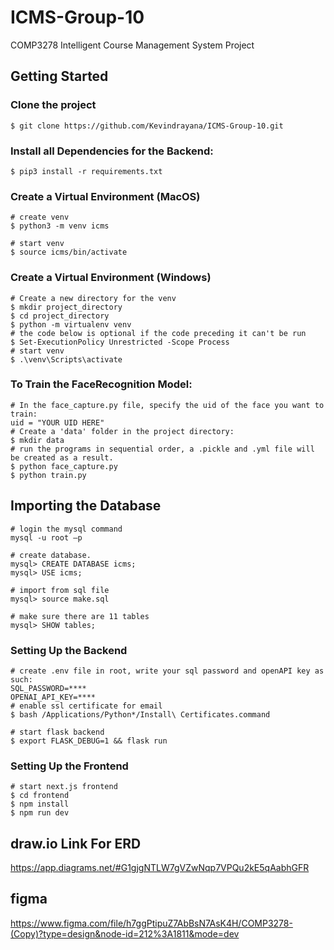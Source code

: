# ICMS-Group-10

COMP3278 Intelligent Course Management System Project

## Getting Started
### Clone the project
```
$ git clone https://github.com/Kevindrayana/ICMS-Group-10.git
```
### Install all Dependencies for the Backend:
```
$ pip3 install -r requirements.txt
```
### Create a Virtual Environment (MacOS)
```
# create venv
$ python3 -m venv icms

# start venv
$ source icms/bin/activate
```
### Create a Virtual Environment (Windows)
```
# Create a new directory for the venv
$ mkdir project_directory
$ cd project_directory
$ python -m virtualenv venv
# the code below is optional if the code preceding it can't be run
$ Set-ExecutionPolicy Unrestricted -Scope Process
# start venv
$ .\venv\Scripts\activate
```
### To Train the FaceRecognition Model:
```
# In the face_capture.py file, specify the uid of the face you want to train:
uid = "YOUR UID HERE"
# Create a 'data' folder in the project directory:
$ mkdir data
# run the programs in sequential order, a .pickle and .yml file will be created as a result.
$ python face_capture.py
$ python train.py
```

## Importing the Database
```
# login the mysql command
mysql -u root –p

# create database.
mysql> CREATE DATABASE icms;
mysql> USE icms;

# import from sql file
mysql> source make.sql

# make sure there are 11 tables
mysql> SHOW tables;
```
### Setting Up the Backend
```
# create .env file in root, write your sql password and openAPI key as such:
SQL_PASSWORD=****
OPENAI_API_KEY=****
# enable ssl certificate for email
$ bash /Applications/Python*/Install\ Certificates.command

# start flask backend
$ export FLASK_DEBUG=1 && flask run
```

### Setting Up the Frontend
```
# start next.js frontend
$ cd frontend
$ npm install
$ npm run dev
```

## draw.io Link For ERD

https://app.diagrams.net/#G1gjgNTLW7gVZwNqp7VPQu2kE5qAabhGFR

## figma

https://www.figma.com/file/h7ggPtipuZ7AbBsN7AsK4H/COMP3278-(Copy)?type=design&node-id=212%3A1811&mode=dev
